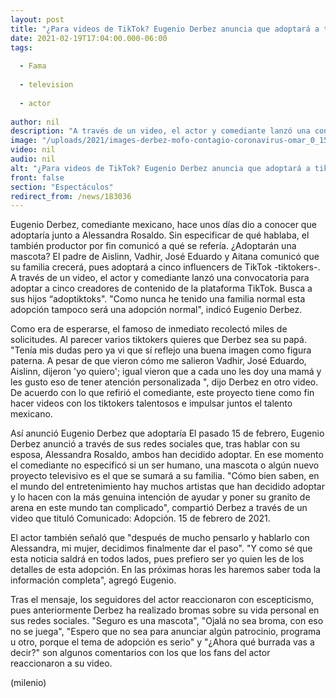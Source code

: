 ```yaml
---
layout: post
title: "¿Para videos de TikTok? Eugenio Derbez anuncia que adoptará a tiktokers; Kunno se postula"
date: 2021-02-19T17:04:00.000-06:00
tags:
  
  - Fama
  
  - television
  
  - actor
  
author: nil
description: "A través de un video, el actor y comediante lanzó una convocatoria para adoptar a cinco creadores de contenido de la plataforma TikTok. Busca a sus hijos “adoptiktoks. "
image: "/uploads/2021/images-derbez-mofo-contagio-coronavirus-omar_0_154_720_448.jpg"
video: nil
audio: nil
alt: "¿Para videos de TikTok? Eugenio Derbez anuncia que adoptará a tiktokers; Kunno se postula"
front: false
section: "Espectáculos"
redirect_from: /news/183036
---
```


Eugenio Derbez, comediante mexicano, hace unos días dio a conocer que adoptaría junto a Alessandra Rosaldo. Sin especificar de qué hablaba, el también productor por fin comunicó a qué se refería. ¿Adoptarán una mascota? El padre de Aislinn, Vadhir, José Eduardo y Aitana comunicó que su familia crecerá, pues adoptará a cinco influencers de TikTok -tiktokers-.  A través de un video, el actor y comediante lanzó una convocatoria para adoptar a cinco creadores de contenido de la plataforma TikTok. Busca a sus hijos “adoptiktoks". "Como nunca he tenido una familia normal esta adopción tampoco será una adopción normal", indicó Eugenio Derbez.

Como era de esperarse, el famoso de inmediato recolectó miles de solicitudes. Al parecer varios tiktokers quieres que Derbez sea su papá. "Tenía mis dudas pero ya vi que sí reflejo una buena imagen como figura paterna. A pesar de que vieron cómo me salieron Vadhir, José Eduardo, Aislinn, dijeron 'yo quiero'; igual vieron que a cada uno les doy una mamá y les gusto eso de tener atención personalizada ", dijo Derbez en otro video. De acuerdo con lo que refirió el comediante, este proyecto tiene como fin hacer videos con los tiktokers talentosos e impulsar juntos el talento mexicano. 

Así anunció Eugenio Derbez que adoptaría  El pasado 15 de febrero, Eugenio Derbez anunció a través de sus redes sociales que, tras hablar con su esposa, Alessandra Rosaldo, ambos han decidido adoptar. En ese momento el comediante no especificó si un ser humano, una mascota o algún nuevo proyecto televisivo es el que se sumará a su familia.   "Cómo bien saben, en el mundo del entretenimiento hay muchos artistas que han decidido adoptar y lo hacen con la más genuina intención de ayudar y poner su granito de arena en este mundo tan complicado", compartió Derbez a través de un video que tituló Comunicado: Adopción. 15 de febrero de 2021.

 El actor también señaló que "después de mucho pensarlo y hablarlo con Alessandra, mi mujer, decidimos finalmente dar el paso".  "Y como sé que esta noticia saldrá en todos lados, pues prefiero ser yo quien les de los detalles de esta adopción. En las próximas horas les haremos saber toda la información completa", agregó Eugenio. 

Tras el mensaje, los seguidores del actor reaccionaron con escepticismo, pues anteriormente Derbez ha realizado bromas sobre su vida personal en sus redes sociales.  "Seguro es una mascota", "Ojalá no sea broma, con eso no se juega", "Espero que no sea para anunciar algún patrocinio, programa u otro, porque el tema de adopción es serio" y "¿Ahora qué burrada vas a decir?" son algunos comentarios con los que los fans del actor reaccionaron a su video.

(milenio) 